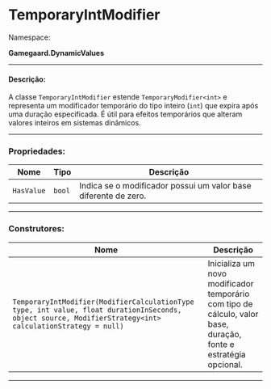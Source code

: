 # TemporaryIntModifier

Namespace:

**Gamegaard.DynamicValues**

***

#### Descrição:

A classe `TemporaryIntModifier` estende `TemporaryModifier<int>` e representa um modificador temporário do tipo inteiro (`int`) que expira após uma duração especificada. É útil para efeitos temporários que alteram valores inteiros em sistemas dinâmicos.

***

### Propriedades:

| Nome       | Tipo   | Descrição                                                       |
| ---------- | ------ | --------------------------------------------------------------- |
| `HasValue` | `bool` | Indica se o modificador possui um valor base diferente de zero. |

***

### Construtores:

| Nome                                                                                                                                                      | Descrição                                                                                                        |
| --------------------------------------------------------------------------------------------------------------------------------------------------------- | ---------------------------------------------------------------------------------------------------------------- |
| `TemporaryIntModifier(ModifierCalculationType type, int value, float durationInSeconds, object source, ModifierStrategy<int> calculationStrategy = null)` | Inicializa um novo modificador temporário com tipo de cálculo, valor base, duração, fonte e estratégia opcional. |

***
